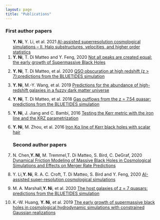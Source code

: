 ```yaml
---
layout: page
title: "Publications"
---
```


<style>
li {
    margin-bottom: 12px;
}
</style>

### First author papers
<ol><b>Y. Ni</b>, Y. Li, et al. 2021 <a href='https://academic.oup.com/mnras/article/507/1/1021/6327562'>AI-assisted superresolution cosmological simulations – II. Halo substructures, velocities, and higher order statistics</a> </li> 
    
<li><b>Y. Ni</b>, T. Di Matteo and Y. Feng, 2020 <a href="https://arxiv.org/abs/2012.04714">Not all peaks are created equal: the early growth of Supermassive Black Holes</a> </li>

<li><b>Y. Ni</b>, T. Di Matteo, et al. 2020 <a href="https://academic.oup.com/mnras/article/495/2/2135/5835703">QSO obscuration at high redshift (z > 7):predictions from the BLUETIDES simulation</a> </li>

<li><b>Y. Ni</b>, M.-Y. Wang, et al. 2019 <a href="https://academic.oup.com/mnras/article/488/4/5551/5541084">Predictions for the abundance of high-redshift galaxies in a fuzzy dark matter universe</a> </li>

<li><b>Y. Ni</b>, T. Di Matteo, et al. 2018 <a href="https://academic.oup.com/mnras/article/481/4/4877/5108201">Gas outflows from the z = 7.54 quasar: predictions from the BLUETIDES simulation</a> </li>

<li><b>Y. Ni</b>, J. Jiang and C. Bambi, 2016 <a href="https://iopscience.iop.org/article/10.1088/1475-7516/2016/09/014">Testing the Kerr metric with the iron line and the KRZ parametrization</a> </li>

<li><b>Y. Ni</b>, M. Zhou, et al. 2016 <a href="https://iopscience.iop.org/article/10.1088/1475-7516/2016/07/049">Iron Kα line of Kerr black holes with scalar hair</a> </li>


### Second author papers

<li>N. Chen,<b>Y. NI</b>, M. Tremmel,T. Di Matteo, S. Bird, C. DeGraf, 2020 <a href='https://arxiv.org/abs/2104.00021'>Dynamical Friction Modeling of Massive Black Holes in Cosmological Simulations and Effects on Merger Rate Predictions</a> </li>

<li>Y. Li,<b>Y. Ni</b>, R. A. C. Croft, T. Di Matteo, S. Bird and Y. Feng, 2020 <a href="https://arxiv.org/abs/2010.06608">AI-assisted super-resolution cosmological simulations</a> </li>

<li>M. A. Marshall,<b>Y. Ni</b>, et al. 2020 <a href="https://academic.oup.com/mnras/article/499/3/3819/5917996">The host galaxies of z = 7 quasars: predictions from the BLUETIDES simulation</a> </li>

<li>K.-W. Huang, <b>Y. Ni</b>, et al. 2019 <a href="https://academic.oup.com/mnras/article/496/1/1/5851290">The early growth of supermassive black holes in cosmological hydrodynamic simulations with constrained Gaussian realizations</a> </li>
</ol>

